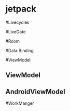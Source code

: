 # jetpack

#Livecycles

#LiveDate

#Room

#Data Binding

#ViewModel
##	ViewModel
##	AndroidViewModel

#WorkManger
